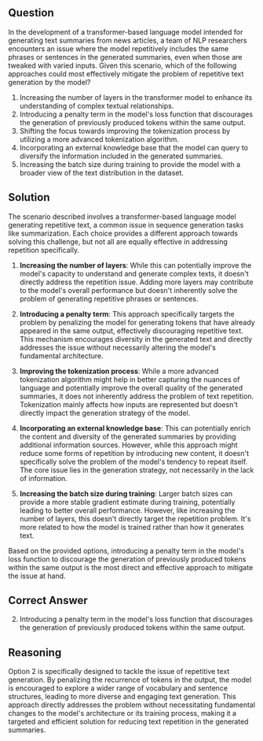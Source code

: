 ## Question
In the development of a transformer-based language model intended for generating text summaries from news articles, a team of NLP researchers encounters an issue where the model repetitively includes the same phrases or sentences in the generated summaries, even when those are tweaked with varied inputs. Given this scenario, which of the following approaches could most effectively mitigate the problem of repetitive text generation by the model?

1. Increasing the number of layers in the transformer model to enhance its understanding of complex textual relationships.
2. Introducing a penalty term in the model's loss function that discourages the generation of previously produced tokens within the same output.
3. Shifting the focus towards improving the tokenization process by utilizing a more advanced tokenization algorithm.
4. Incorporating an external knowledge base that the model can query to diversify the information included in the generated summaries.
5. Increasing the batch size during training to provide the model with a broader view of the text distribution in the dataset.

## Solution

The scenario described involves a transformer-based language model generating repetitive text, a common issue in sequence generation tasks like summarization. Each choice provides a different approach towards solving this challenge, but not all are equally effective in addressing repetition specifically.

1. **Increasing the number of layers**: While this can potentially improve the model's capacity to understand and generate complex texts, it doesn't directly address the repetition issue. Adding more layers may contribute to the model's overall performance but doesn't inherently solve the problem of generating repetitive phrases or sentences.

2. **Introducing a penalty term**: This approach specifically targets the problem by penalizing the model for generating tokens that have already appeared in the same output, effectively discouraging repetitive text. This mechanism encourages diversity in the generated text and directly addresses the issue without necessarily altering the model's fundamental architecture.

3. **Improving the tokenization process**: While a more advanced tokenization algorithm might help in better capturing the nuances of language and potentially improve the overall quality of the generated summaries, it does not inherently address the problem of text repetition. Tokenization mainly affects how inputs are represented but doesn't directly impact the generation strategy of the model.

4. **Incorporating an external knowledge base**: This can potentially enrich the content and diversity of the generated summaries by providing additional information sources. However, while this approach might reduce some forms of repetition by introducing new content, it doesn't specifically solve the problem of the model's tendency to repeat itself. The core issue lies in the generation strategy, not necessarily in the lack of information.

5. **Increasing the batch size during training**: Larger batch sizes can provide a more stable gradient estimate during training, potentially leading to better overall performance. However, like increasing the number of layers, this doesn't directly target the repetition problem. It's more related to how the model is trained rather than how it generates text.

Based on the provided options, introducing a penalty term in the model's loss function to discourage the generation of previously produced tokens within the same output is the most direct and effective approach to mitigate the issue at hand.

## Correct Answer
2. Introducing a penalty term in the model's loss function that discourages the generation of previously produced tokens within the same output.

## Reasoning
Option 2 is specifically designed to tackle the issue of repetitive text generation. By penalizing the recurrence of tokens in the output, the model is encouraged to explore a wider range of vocabulary and sentence structures, leading to more diverse and engaging text generation. This approach directly addresses the problem without necessitating fundamental changes to the model's architecture or its training process, making it a targeted and efficient solution for reducing text repetition in the generated summaries.